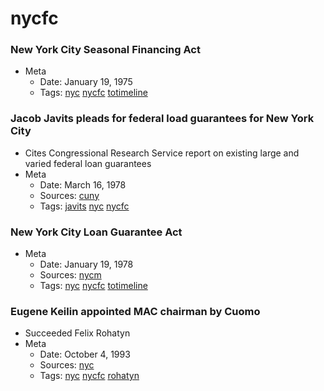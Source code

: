 # nycfc
### New York City Seasonal Financing Act
- Meta
  - Date: January 19, 1975
  - Tags: [nyc](../tags/nyc.md) [nycfc](../tags/nycfc.md) [totimeline](../tags/totimeline.md)

### Jacob Javits pleads for federal load guarantees for New York City

- Cites Congressional Research Service report on existing large and varied federal loan guarantees
- Meta
  - Date: March 16, 1978
  - Sources: [cuny](http://www.baruch.cuny.edu/library/alumni/online_exhibits/amfl/mac/pdf_files/Legislation_Federal/1977-78-1.pdf)
  - Tags: [javits](../tags/javits.md) [nyc](../tags/nyc.md) [nycfc](../tags/nycfc.md)

### New York City Loan Guarantee Act
- Meta
  - Date: January 19, 1978
  - Sources: [nycm](http://www.nyc.gov/html/records/pdf/executive_orders/1978EO026.PDF)
  - Tags: [nyc](../tags/nyc.md) [nycfc](../tags/nycfc.md) [totimeline](../tags/totimeline.md)

### Eugene Keilin appointed MAC chairman by Cuomo

- Succeeded Felix Rohatyn
- Meta
  - Date: October 4, 1993
  - Sources: [nyc](http://www.nytimes.com/1993/10/05/nyregion/cuomo-picks-investment-banker-for-municipal-assistance-post.html)
  - Tags: [nyc](../tags/nyc.md) [nycfc](../tags/nycfc.md) [rohatyn](../tags/rohatyn.md)

